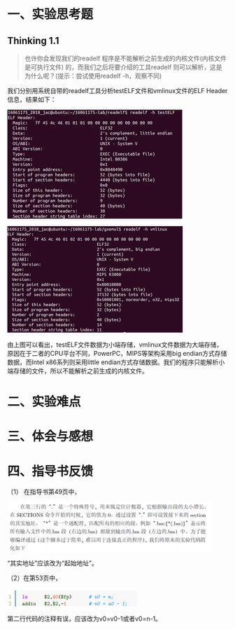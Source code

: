 # 一、实验思考题

## Thinking 1.1 

> 也许你会发现我们的readelf 程序是不能解析之前生成的内核文件(内核文件是可执行文件) 的，而我们之后将要介绍的工具readelf 则可以解析，这是为什么呢？(提示：尝试使用readelf -h，观察不同)

我们分别用系统自带的readelf工具分析testELF文件和vmlinux文件的ELF Header信息，结果如下：

![1556383012100](lab1实验报告/1556383012100.png)

![1556383027950](lab1实验报告/1556383027950.png)

由上图可以看出，testELF文件数据为小端存储，vmlinux文件数据为大端存储，原因在于二者的CPU平台不同，PowerPC，MIPS等架构采用big endian方式存储数据，而Intel x86系列则采用little endian方式存储数据。我们的程序只能解析小端存储的文件，所以不能解析之前生成的内核文件。

# 二、实验难点

# 三、体会与感想

# 四、指导书反馈

（1）    在指导书第49页中，

![1556383164715](lab1实验报告/1556383164715.png)

“其实地址”应该改为“起始地址”。

（2）在第53页中，

![1556383207788](lab1实验报告/1556383207788.png)

第二行代码的注释有误，应该改为v0=v0-1或者v0=n-1。





 